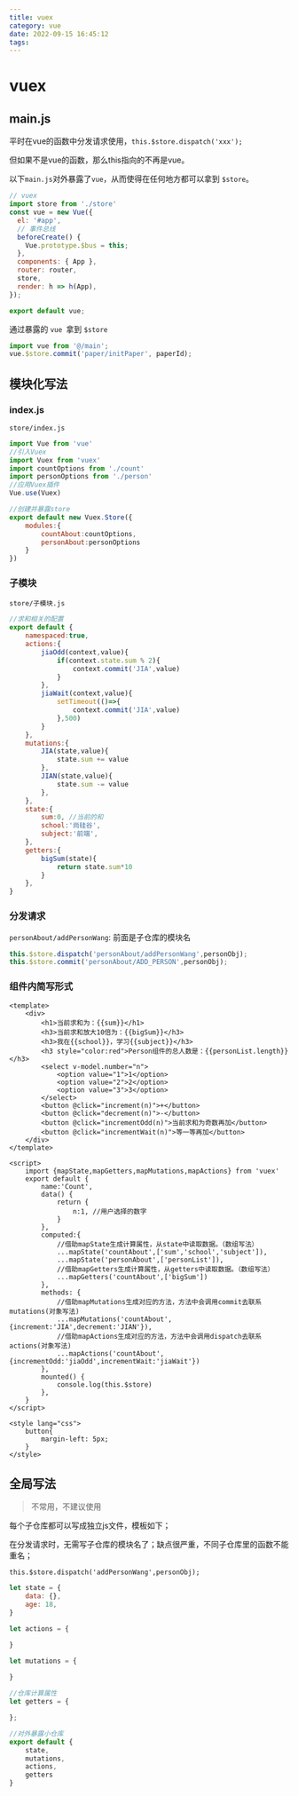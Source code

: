 ```yaml
---
title: vuex
category: vue
date: 2022-09-15 16:45:12
tags:
---
```


# vuex

## main.js

平时在vue的函数中分发请求使用，`this.$store.dispatch('xxx');`

但如果不是vue的函数，那么this指向的不再是vue。

以下`main.js`对外暴露了`vue`，从而使得在任何地方都可以拿到 `$store`。

```js
// vuex
import store from './store'
const vue = new Vue({
  el: '#app',
  // 事件总线
  beforeCreate() {
    Vue.prototype.$bus = this;
  },
  components: { App },
  router: router,
  store,
  render: h => h(App),
});

export default vue;
```



通过暴露的 `vue `拿到 `$store`

```js
import vue from '@/main';
vue.$store.commit('paper/initPaper', paperId);
```



## 模块化写法

### index.js

`store/index.js`

```js
import Vue from 'vue'
//引入Vuex
import Vuex from 'vuex'
import countOptions from './count'
import personOptions from './person'
//应用Vuex插件
Vue.use(Vuex)

//创建并暴露store
export default new Vuex.Store({
	modules:{
		countAbout:countOptions,
		personAbout:personOptions
	}
})
```

### 子模块

`store/子模块.js`

```js
//求和相关的配置
export default {
	namespaced:true,
	actions:{
		jiaOdd(context,value){
			if(context.state.sum % 2){
				context.commit('JIA',value)
			}
		},
		jiaWait(context,value){
			setTimeout(()=>{
				context.commit('JIA',value)
			},500)
		}
	},
	mutations:{
		JIA(state,value){
			state.sum += value
		},
		JIAN(state,value){
			state.sum -= value
		},
	},
	state:{
		sum:0, //当前的和
		school:'尚硅谷',
		subject:'前端',
	},
	getters:{
		bigSum(state){
			return state.sum*10
		}
	},
}
```



### 分发请求

`personAbout/addPersonWang`:  前面是子仓库的模块名

```js
this.$store.dispatch('personAbout/addPersonWang',personObj);
this.$store.commit('personAbout/ADD_PERSON',personObj);
```



### 组件内简写形式

```vue
<template>
	<div>
		<h1>当前求和为：{{sum}}</h1>
		<h3>当前求和放大10倍为：{{bigSum}}</h3>
		<h3>我在{{school}}，学习{{subject}}</h3>
		<h3 style="color:red">Person组件的总人数是：{{personList.length}}</h3>
		<select v-model.number="n">
			<option value="1">1</option>
			<option value="2">2</option>
			<option value="3">3</option>
		</select>
		<button @click="increment(n)">+</button>
		<button @click="decrement(n)">-</button>
		<button @click="incrementOdd(n)">当前求和为奇数再加</button>
		<button @click="incrementWait(n)">等一等再加</button>
	</div>
</template>

<script>
	import {mapState,mapGetters,mapMutations,mapActions} from 'vuex'
	export default {
		name:'Count',
		data() {
			return {
				n:1, //用户选择的数字
			}
		},
		computed:{
			//借助mapState生成计算属性，从state中读取数据。（数组写法）
			...mapState('countAbout',['sum','school','subject']),
			...mapState('personAbout',['personList']),
			//借助mapGetters生成计算属性，从getters中读取数据。（数组写法）
			...mapGetters('countAbout',['bigSum'])
		},
		methods: {
			//借助mapMutations生成对应的方法，方法中会调用commit去联系mutations(对象写法)
			...mapMutations('countAbout',{increment:'JIA',decrement:'JIAN'}),
			//借助mapActions生成对应的方法，方法中会调用dispatch去联系actions(对象写法)
			...mapActions('countAbout',{incrementOdd:'jiaOdd',incrementWait:'jiaWait'})
		},
		mounted() {
			console.log(this.$store)
		},
	}
</script>

<style lang="css">
	button{
		margin-left: 5px;
	}
</style>
```



## 全局写法

> 不常用，不建议使用

每个子仓库都可以写成独立js文件，模板如下；

在分发请求时，无需写子仓库的模块名了；缺点很严重，不同子仓库里的函数不能重名；

`this.$store.dispatch('addPersonWang',personObj);`

```js
let state = {
    data: {},
    age: 18,
}

let actions = {

}

let mutations = {
    
}

//仓库计算属性
let getters = {

};

//对外暴露小仓库
export default {
    state,
    mutations,
    actions,
    getters
}
```

